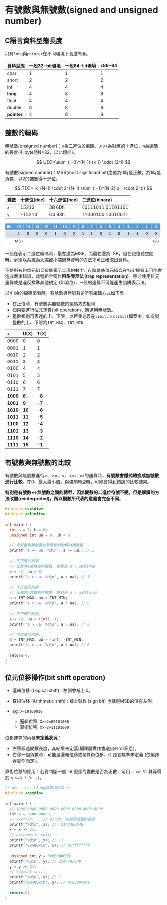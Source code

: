 # 有號數與無號數\(signed and unsigned number\)

## C語言資料型態長度

只有`long`與`pointer`在不同環境下長度有異。

| 資料型態 | 一般32-bit環境 | 一般64-bit環境 | x86-64 |
| :--- | :--- | :--- | :--- |
| char | 1 | 1 | 1 |
| short | 2 | 2 | 2 |
| int | 4 | 4 | 4 |
| **long** | 4 | 8 | 8 |
| float | 4 | 4 | 4 |
| double | 8 | 8 | 8 |
| **pointer** | 4 | 8 | 8 |

## 整數的編碼

無號數\(unsigned number\)：`X`為二進位的編碼，`U(X)`為對應的十進位，`N`為編碼的長度\(4-byte時N=32，以此類推\)。

$$
U(X)=\sum_{i=0}^{N-1} {x_i} \cdot {2^i}
$$

有號數\(signed number\)：MSB\(most significant bit\)之值為0時是正數，為1時是負數，以2的補數得十進位。

$$
T(X)=-x_{N-1} \cdot 2^{N-1} \sum_{i=1}^{N-2} x_i \cdot 2^{i}
$$

| 變數 | 十進位\(dec\) | 十六進位\(hex\) | 二進位\(binary\) |
| :--- | :--- | :--- | :--- |
| `x` | 15213 | 3B 6Dh | 00111011 01101101 |
| `y` | -15213 | C4 93h | 11000100 10010011 |

![MSB\(most significant bit\), LSB\(least significant bit\)](../.gitbook/assets/msb_lsb.png)

一般在表示二進位編碼時，最左邊為MSB，而最右邊為LSB，但在記憶體空間時，必須以系統為[大端或小端](../assembly/big-endian-and-little-endian.md)儲存資料的方法才可正確取出資料。

不是所有的位元組合都能表示合理的數字，存取某些位元組合在特定機器上可能會造成嚴重錯誤，此種組合稱作**陷阱表示法 \(trap representation\)**。除非使用位元運算或是違反標準其他規定 \(如溢位\)，一般的運算不可能產生陷阱表示法。

以4-bit的編碼來看時，有號數與無號數的所有編碼方式如下表：

* 在正值時，有號數與無號數的編碼方式相同
* 如果要進行位元運算\(bit operation\)，應選用無號數。
* 整數類別可表達的上、下限，以巨集定義在`limit.h(climit)`檔案中。如有號整數的上、下限為`INT_MAX, INT_MIN`



| x | U\(X\) | T\(X\) |
| :--- | :--- | :--- |
| 0000 | 0 | 0 |
| 0001 | 1 | 1 |
| 0010 | 2 | 2 |
| 0011 | 3 | 3 |
| 0100 | 4 | 4 |
| 0101 | 5 | 5 |
| 0110 | 6 | 6 |
| 0111 | 7 | 7 |
| **1000** | **8** | **-8** |
| **1001** | **9** | **-7** |
| **1010** | **10** | **-6** |
| **1011** | **11** | **-5** |
| **1100** | **12** | **-4** |
| **1101** | **13** | **-3** |
| **1110** | **14** | **-2** |
| **1111** | **15** | **-1** |

## 有號數與無號數的比較

有號數與無號數進行&gt;、&gt;=、&lt;、&lt;=、==的運算時，**有號數會隱式轉換成無號數進行比較**。在0、最大最小值，與強制轉型時，可能會得到錯誤的比較結果。

**特別是有號數&lt;-&gt;無號數之間的轉型，因為變數的二進位符號不變，但是解讀的方法改變\(reinterpreted\)，所以變數所代表的意義會完全不同**。

```c
#include <cstdio>
#include <climits>

int main() {
  int a = 0, b = 0;
  unsigned int ua = 0, ub = 0;

  // 有號數與無號數比較時會自動轉為無號數
  printf("a == ua: %d\n", a == ua); // 1

  // 不正確的結果
  // 比較時a會轉為無號數, 會昋到 a > ua為true
  a = -1, ua = 0;
  printf("a > ua: %d\n", a > ua); // 1

  // 不正確的結果
  // 比較時a會轉為無號數, 會昋到 a > ua為false
  a = INT_MAX, ua = INT_MIN;
  printf("a > ua: %d\n", a > ua); // 0

  // 不正確的結果,
  a = -2, ua = (int) -1;
  printf("a > ua: %d\n", a > ua); // 0

  // 不正確的結果,
  a = INT_MAX, ua = (int) -INT_MIN;
  printf("a > ua: %d\n", a > ua); // 0

  return 0;
}
```

## 位元位移操作\(bit shift operation\)

* 邏輯位移 \(Logical shift\) : 左側會補上 0。
* 算術位移 \(Arithmetic shift\) : 補上號數 \(sign bit\) 也就是MSB的值在左側。
* eg: `X=10100010`

  * 邏輯位移, `X>>2=00101000`
  * 算術位移, `X>>2=11101000` 



位移運算的兩種**未定義狀況**：

* 左移超過變數長度，其結果未定義\(編譯器實作會送出error訊息\)。
* 右移一個負數時，可能是邏輯位移或是算術位移，C 語言標準未定義 \(依編譯器實作而定\)。

算術位移的應用：若要判斷一個 int 型態的變數是否為正數，可用 `n >> 31` 其等價於 `n >=0 ? 0: -1`。



```c
/* gcc, icc, clang結果均相同 */
#include <cstdio>

int main() {
  // 1000 0000 0000 0000 0000 0000 0000 0000
  int x = 0x80000000;
  // x=x<<32;    // error, 位移超過型別長度
  printf("%d\n", x); // -2147483648
  x = x >> 31;
  // arithmetic shift    
  printf("%d\n", x); // -1
  printf("0x%08x\n", x); // 0xffffffff

  unsigned int y = 0x80000000;
  printf("%u\n", y); // 2147483648
  y = y >> 31;
  // logical shift
  printf("%u\n", y); // 1
  printf("0x%08x\n", y); // 0x00000001

  return 0;
}
```

### 

### 

